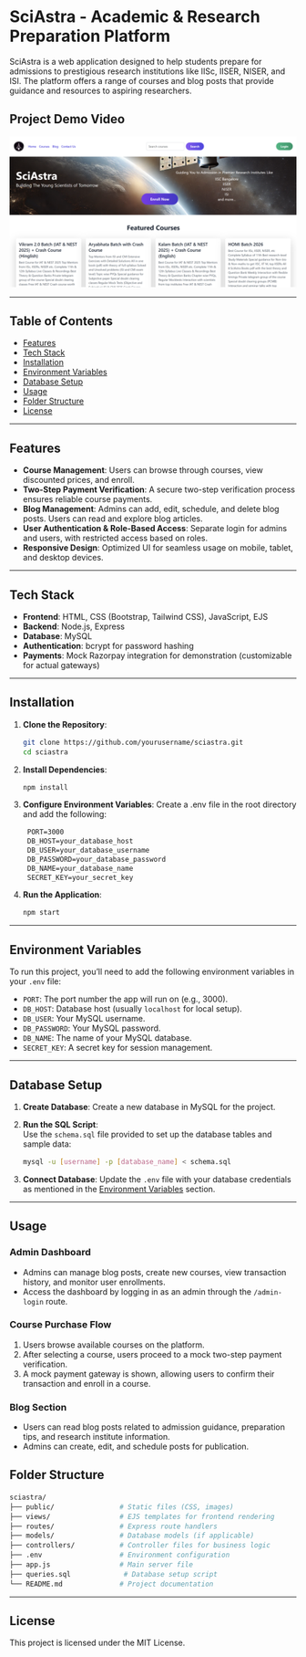 # SciAstra - Academic & Research Preparation Platform

SciAstra is a web application designed to help students prepare for admissions to prestigious research institutions like IISc, IISER, NISER, and ISI. The platform offers a range of courses and blog posts that provide guidance and resources to aspiring researchers.

## Project Demo Video

[![Project Demo Video on YouTube](demo/thumbnail.png)](https://youtu.be/IXwHN-gb2Zg)

---

## Table of Contents
- [Features](#features)
- [Tech Stack](#tech-stack)
- [Installation](#installation)
- [Environment Variables](#environment-variables)
- [Database Setup](#database-setup)
- [Usage](#usage)
- [Folder Structure](#folder-structure)
- [License](#license)

---

## Features

- **Course Management**: Users can browse through courses, view discounted prices, and enroll.
- **Two-Step Payment Verification**: A secure two-step verification process ensures reliable course payments.
- **Blog Management**: Admins can add, edit, schedule, and delete blog posts. Users can read and explore blog articles.
- **User Authentication & Role-Based Access**: Separate login for admins and users, with restricted access based on roles.
- **Responsive Design**: Optimized UI for seamless usage on mobile, tablet, and desktop devices.

---

## Tech Stack

- **Frontend**: HTML, CSS (Bootstrap, Tailwind CSS), JavaScript, EJS
- **Backend**: Node.js, Express
- **Database**: MySQL
- **Authentication**: bcrypt for password hashing
- **Payments**: Mock Razorpay integration for demonstration (customizable for actual gateways)

---

## Installation

1. **Clone the Repository**:
   ```bash
   git clone https://github.com/yourusername/sciastra.git
   cd sciastra

2. **Install Dependencies**:
   ```bash
   npm install

3. **Configure Environment Variables**:
   Create a .env file in the root directory and add the following:
   ```plaintext
    PORT=3000
    DB_HOST=your_database_host
    DB_USER=your_database_username
    DB_PASSWORD=your_database_password
    DB_NAME=your_database_name
    SECRET_KEY=your_secret_key

4. **Run the Application**:
    ```bash
    npm start

---

## Environment Variables

To run this project, you’ll need to add the following environment variables in your `.env` file:

- `PORT`: The port number the app will run on (e.g., 3000).
- `DB_HOST`: Database host (usually `localhost` for local setup).
- `DB_USER`: Your MySQL username.
- `DB_PASSWORD`: Your MySQL password.
- `DB_NAME`: The name of your MySQL database.
- `SECRET_KEY`: A secret key for session management.

---

## Database Setup

1. **Create Database**: 
   Create a new database in MySQL for the project.

2. **Run the SQL Script**:  
   Use the `schema.sql` file provided to set up the database tables and sample data:

   ```bash
   mysql -u [username] -p [database_name] < schema.sql

3. **Connect Database**:
   Update the `.env` file with your database credentials as mentioned in the [Environment Variables](#environment-variables) section.

---

## Usage

### Admin Dashboard
- Admins can manage blog posts, create new courses, view transaction history, and monitor user enrollments.
- Access the dashboard by logging in as an admin through the `/admin-login` route.

### Course Purchase Flow
1. Users browse available courses on the platform.
2. After selecting a course, users proceed to a mock two-step payment verification.
3. A mock payment gateway is shown, allowing users to confirm their transaction and enroll in a course.

### Blog Section
- Users can read blog posts related to admission guidance, preparation tips, and research institute information.
- Admins can create, edit, and schedule posts for publication.


## Folder Structure

```bash
sciastra/
├── public/                # Static files (CSS, images)
├── views/                 # EJS templates for frontend rendering
├── routes/                # Express route handlers
├── models/                # Database models (if applicable)
├── controllers/           # Controller files for business logic
├── .env                   # Environment configuration
├── app.js                 # Main server file
├── queries.sql             # Database setup script
└── README.md              # Project documentation
```

---

## License
This project is licensed under the MIT License.
